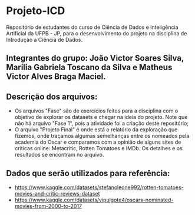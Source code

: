 # Projeto-ICD
Repositório de estudantes do curso de Ciência de Dados e Inteligência Artificial da UFPB - JP, para o desenvolvimento do projeto na disciplina de Introdução a Ciência de Dados.

## Integrantes do grupo: João Victor Soares Silva, Marília Gabriela Toscano da Silva e Matheus Victor Alves Braga Maciel.

## Descrição dos arquivos:

* Os arquivos "Fase" são de exercícios feitos para a disciplina com o objetivo de explorar os datasets e chegar na ideia do projeto. Note que não há arquivo "Fase 1", pois a atividade foi a criação deste repositório;
* O arquivo "Projeto Final" é onde está o relatório da exploração que fizemos, onde traçamos algumas semelhanças entre os nomeados pela academia do Oscar e comparamos com a opinião de alguns sites de críticas online: Metacritic, Rotten Tomatoes e IMDb. Os detalhes e os resultados se encontram no arquivo.

## Dados que serão utilizados para referência:
* https://www.kaggle.com/datasets/stefanoleone992/rotten-tomatoes-movies-and-critic-reviews-dataset
* https://www.kaggle.com/datasets/vipulgote4/oscars-nominated-movies-from-2000-to-2017
